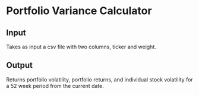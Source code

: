 # Portfolio Variance Calculator

## Input
Takes as input a csv file with two columns, ticker and weight.

## Output
Returns portfolio volatility, portfolio returns, and individual stock volatility for a 52 week period from the current date.
